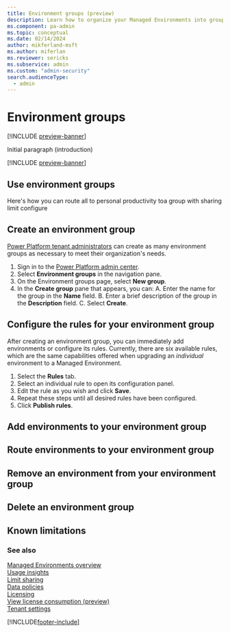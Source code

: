 ```yaml
---
title: Environment groups (preview)
description: Learn how to organize your Managed Environments into groups and govern them in bulk with rules.
ms.component: pa-admin
ms.topic: conceptual
ms.date: 02/14/2024
author: mikferland-msft
ms.author: miferlan
ms.reviewer: sericks
ms.subservice: admin
ms.custom: "admin-security"
search.audienceType: 
  - admin
---
```

# Environment groups

[!INCLUDE [preview-banner](~/../shared-content/shared/preview-includes/preview-banner.md)]

Initial paragraph (introduction)

[!INCLUDE [preview-banner](~/../shared-content/shared/preview-includes/preview-note.md)]

## Use environment groups

Here's how you can route all to personal productivity toa group with sharing limit configure

## Create an environment group
[Power Platform tenant administrators](https://learn.microsoft.com/en-us/power-platform/admin/use-service-admin-role-manage-tenant) can create as many environment groups as necessary to meet their organization's needs.

1. Sign in to the [Power Platform admin center](https://admin.powerplatform.microsoft.com/).
2. Select **Environment groups** in the navigation pane.
3. On the Environment groups page, select **New group**.
4. In the **Create group** pane that appears, you can:
  A. Enter the name for the group in the **Name** field.
  B. Enter a brief description of the group in the **Description** field.
  C. Select **Create**.

## Configure the rules for your environment group
After creating an environment group, you can immediately add environments or configure its rules. Currently, there are six available rules, which are the same capabilities offered when upgrading an _individual_ environment to a Managed Environment.

1. Select the **Rules** tab.
2. Select an individual rule to open its configuration panel.
3. Edit the rule as you wish and click **Save**.
4. Repeat these steps until all desired rules have been configured.
5. Click **Publish rules**.

## Add environments to your environment group



## Route environments to your environment group



## Remove an environment from your environment group



## Delete an environment group



## Known limitations


### See also

[Managed Environments overview](managed-environment-overview.md)  <br /> 
[Usage insights](managed-environment-usage-insights.md)  <br />
[Limit sharing](managed-environment-sharing-limits.md)  <br />
[Data policies](managed-environment-data-policies.md) <br />
[Licensing](managed-environment-licensing.md)  <br />
[View license consumption (preview)](view-license-consumption-issues.md) <br />
[Tenant settings](tenant-settings.md)


[!INCLUDE[footer-include](../includes/footer-banner.md)]
